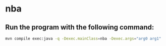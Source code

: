 # nba

## Run the program with the following command:

```bash
mvn compile exec:java -q -Dexec.mainClass=nba -Dexec.args="arg0 arg1"
```
